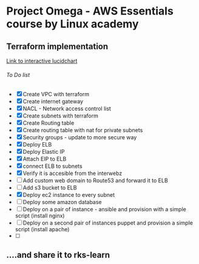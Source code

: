 # Project Omega - AWS Essentials course by Linux academy
## Terraform implementation

[Link to interactive lucidchart](https://www.lucidchart.com/documents/view/703f6119-4838-4bbb-bc7e-be2fb75e89e5/0)

###### To Do list
- [x] Create VPC with terraform
- [x] Create internet gateway
- [x] NACL - Network access control list
- [x] Create subnets with terraform
- [x] Create Routing table
- [x] Create routing table with nat for private subnets
- [x] Security groups - update to more secure way
- [x] Deploy ELB
- [x] Deploy Elastic IP
- [x] Attach EIP to ELB
- [x] connect ELB to subnets
- [x] Verify it is accesible from the interwebz
- [ ] Add custom web domain to Route53 and forward it to ELB
- [ ] Add s3 bucket to ELB
- [x] Deploy ec2 instance to every subnet
- [ ] Deploy some amazon database
- [ ] Deploy on a pair of instance - ansible and provision with a simple script (install nginx)
- [ ] Deploy on a second pair of instances puppet and provision a simple script (install apache)
- [ ] 




## ....and share it to rks-learn

